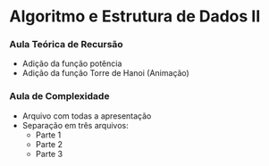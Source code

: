 # Algoritmo e Estrutura de Dados II

### Aula Teórica de Recursão
+ Adição da função potência
+ Adição da função Torre de Hanoi (Animação)

### Aula de Complexidade
+ Arquivo com todas a apresentação
+ Separação em três arquivos:
  + Parte 1
  + Parte 2
  + Parte 3